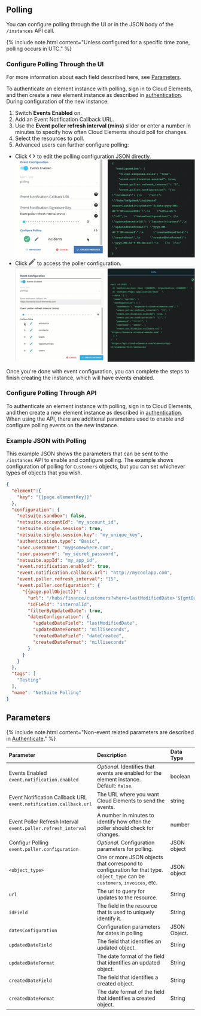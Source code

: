 ## Polling

You can configure polling through the UI or in the JSON body of the `/instances` API call.

{% include note.html content="Unless configured for a specific time zone, polling occurs in UTC." %}

### Configure Polling Through the UI

For more information about each field described here, see [Parameters](#parameters).

To authenticate an element instance with polling, sign in to Cloud Elements, and then create a new element instance as described in [authentication](authenticate.html). During configuration of the new instance:

1. Switch **Events Enabled** on.
1. Add an Event Notification Callback URL.
1. Use the __Event poller refresh interval (mins)__ slider or enter a number in minutes to specify how often Cloud Elements should poll for changes.
5. Select the resources to poll.
6. Advanced users can further configure polling:
  - Click <img src="/assets/img/platform-icons/code.png" alt="Code Button" class="inlineImage"> to edit the polling configuration JSON directly.
  ![Configure Polling UI](/assets/img/elements/configure-polling-json.gif)
  - Click <img src="/assets/img/platform-icons/pencil.png" alt="Edit Button" class="inlineImage"> to access the poller configuration.
  ![Configure Polling JSON](/assets/img/elements/configure-polling2.gif)

Once you're done with event configuration, you can complete the steps to finish creating the instance, which will have events enabled.

### Configure Polling Through API

To authenticate an element instance with polling, sign in to Cloud Elements, and then create a new element instance as described in [authentication](authenticate.html). When using the API, there are additional parameters used to enable and configure polling events on the new instance.

### Example JSON with Polling

This example JSON shows the parameters that can be sent to the `/instances` API to enable and configure polling. The example shows configuration of polling for `Customers` objects, but you can set whichever types of objects that you wish.

```json
{
  "element":{
    "key": "{{page.elementKey}}"
  },
  "configuration": {
    "netsuite.sandbox": false,
    "netsuite.accountId": "my_account_id",
    "netsuite.single.session": true,
    "netsuite.single.session.key": "my_unique_key",
    "authentication.type": "Basic",
    "user.username": "my@somewhere.com",
    "user.password": "my_secret_password",
    "netsuite.appId": "my_app_id",
    "event.notification.enabled": true,
    "event.notification.callback.url": "http://mycoolapp.com",
    "event.poller.refresh_interval": "15",
    "event.poller.configuration": {
      "{{page.pollObject}}": {
        "url": "/hubs/finance/customers?where=lastModifiedDate>'${gmtDate:yyyy-MM-dd'T'HH:mm:ssXXX}'",
        "idField": "internalId",
        "filterByUpdatedDate": true,
        "datesConfiguration": {
          "updatedDateField": "lastModifiedDate",
          "updatedDateFormat": "milliseconds",
          "createdDateField": "dateCreated",
          "createdDateFormat": "milliseconds"
        }
      }
    }
  },
  "tags": [
    "Testing"
  ],
  "name": "NetSuite Polling"
}
```

## Parameters

{% include note.html content="Non-event related parameters are described in <a href=authenticate.html>Authenticate</a>." %}

| Parameter | Description   | Data Type |
| :------------- | :------------- | :------------- |
| Events Enabled</br>`event.notification.enabled` | *Optional*. Identifies that events are enabled for the element instance.</br>Default: `false`.  | boolean |
| Event Notification Callback URL</br>`event.notification.callback.url` |  The URL where you want Cloud Elements to send the events. | string |
| Event Poller Refresh Interval</br>`event.poller.refresh_interval`  | A number in minutes to identify how often the poller should check for changes. |  number|
| Configur Polling</br>`event.poller.configuration`  | *Optional*. Configuration parameters for polling. | JSON object |
| `<object_type>`  | One or more JSON objects that correspond to configuration for that type. `object_type` can be `customers`, `invoices`, etc. | JSON object |
| `url` | The url to query for updates to the resource.  | String |
| `idField` | The field in the resource that is used to uniquely identify it.  | String |
| `datesConfiguration` | Configuration parameters for dates in polling | JSON Object. |
| `updatedDateField` | The field that identifies an updated object. | String |
| `updatedDateFormat` | The date format of the field that identifies an updated object.  | String |
| `createdDateField` | The field that identifies a created object. | String |
| `createdDateFormat` | The date format of the field that identifies a created object.  | String |
